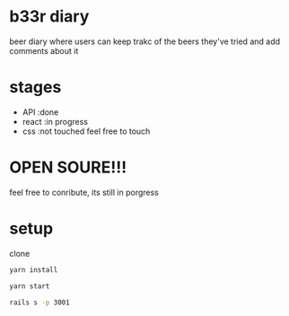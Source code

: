 # b33r diary

beer diary where users can keep trakc of the beers they've
tried and add comments about it


# stages

- API   :done
- react :in progress
- css   :not touched feel free to touch


# OPEN SOURE!!!

feel free to conribute, its still in porgress

# setup

clone

```sh
yarn install

yarn start

rails s -p 3001
```
